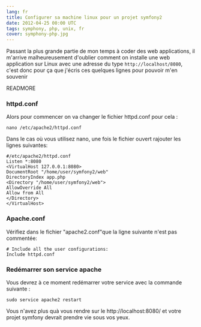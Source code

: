 ```yaml
---
lang: fr
title: Configurer sa machine linux pour un projet symfony2
date: 2012-04-25 00:00 UTC
tags: symphony, php, unix, fr
cover: symphony-php.jpg
---
```


Passant la plus grande partie de mon temps à coder des web applications, il m'arrive malheureusement d'oublier comment on installe une web application sur Linux avec une adresse du type `http://localhost/8080`, c'est donc pour ça que j'écris ces quelques lignes pour pouvoir m'en souvenir

READMORE

### httpd.conf  

Alors pour commencer on va changer le fichier httpd.conf pour cela : 

```
nano /etc/apache2/httpd.conf
```

Dans le cas où vous utilisez nano, une fois le fichier ouvert rajouter les lignes suivantes:

```
#/etc/apache2/httpd.conf
Listen *:8080
<VirtualHost 127.0.0.1:8080>
DocumentRoot "/home/user/symfony2/web"
DirectoryIndex app.php
<Directory "/home/user/symfony2/web">
AllowOverride All
Allow from All
</Directory>
</VirtualHost>
```
### Apache.conf
Vérifiez dans le fichier "apache2.conf"que la ligne suivante n'est pas commentée:

```
# Include all the user configurations:
Include httpd.conf
```

### Redémarrer son service apache
Vous devrez à ce moment redémarrer votre service avec la commande suivante : 

```
sudo service apache2 restart
```
Vous n'avez plus quà vous rendre sur le http://localhost:8080/ et votre projet symfony devrait prendre vie sous vos yeux.